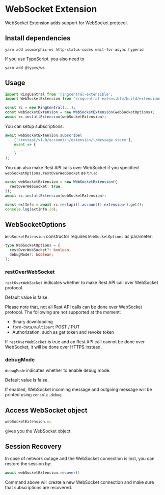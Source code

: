 # WebSocket Extension

WebSocket Extension adds support for WebSocket protocol.


## Install dependencies

```
yarn add isomorphic-ws http-status-codes wait-for-async hyperid
```

If you use TypeScript, you also need to

```
yarn add @types/ws
```


## Usage

```ts
import RingCentral from 'ringcentral-extensible';
import WebSocketExtension from 'ringcentral-extensible/build/extensions/webSocket';

const rc = new RingCentral(...);
const webSocketExtension = new WebSocketExtension(webSocketOptions);
await rc.installExtension(webSocketExtension);
```

You can setup subscriptions:

```ts
await webSocketExtension.subscribe(
    ['/restapi/v1.0/account/~/extension/~/message-store'],
    event => {
       ...
    }
);
```

You can also make Rest API calls over WebSocket if you specified `webSocketOptions.restOverWebSocket` as `true`:

```ts
const webSocketExtension = new WebSocketExtension({
  restOverWebSocket: true,
});
await rc.installExtension(webSocketExtension);

const extInfo = await rc.restapi().account().extension().get();
console.log(extInfo.id);
```


## WebSocketOptions

`WebSocketExtension` constructor requires `WebSocketOptions` as parameter:


```ts
type WebSocketOptions = {
  restOverWebSocket?: boolean;
  debugMode?: boolean;
};
```


### restOverWebSocket

`restOverWebSocket` indicates whether to make Rest API call over WebSocket protocol.

Default value is false.

Please note that, not all Rest API calls can be done over WebSocket protocol. The following are not supported at the moment:

- Binary downloading
- `form-data/multipart` POST / PUT
- Authorization, such as get token and revoke token

If `restOverWebSocket` is true and an Rest API call cannot be done over WebSocket, it will be done over HTTPS instead.


### debugMode

`debugMode` indicates whether to enable debug mode.

Default value is false.

If enabled, WebSocket incoming message and outgoing message will be printed using `console.debug`.


## Access WebSocket object

```ts
webSocketExtension.ws
```

gives you the WebSocket object.


## Session Recovery

In case of network outage and the WebSocket connection is lost, you can restore the session by:

```ts
await webSocketExtension.recover()
```

Command above will create a new WebSocket connection and make sure that subscriptions are recovered.
